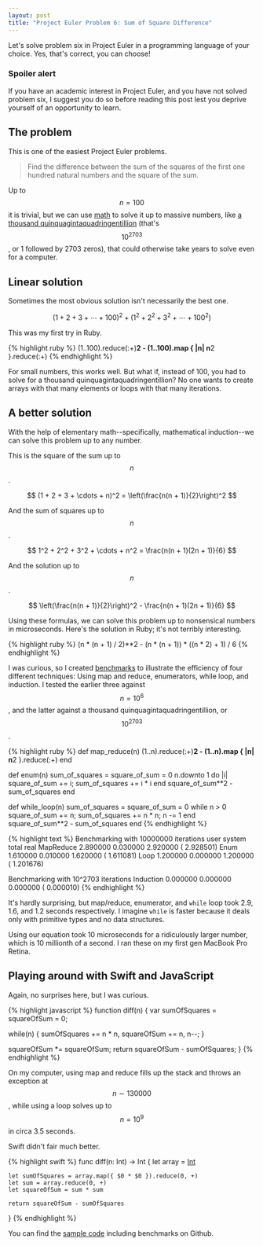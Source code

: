 ```yaml
---
layout: post
title: "Project Euler Problem 6: Sum of Square Difference"
---
```


Let's solve problem six in Project Euler in a programming language of your choice. Yes, that's correct, you can choose!

### Spoiler alert

If you have an academic interest in Project Euler, and you have not solved problem six, I suggest you do so before reading this post lest you deprive yourself of an opportunity to learn.

## The problem

This is one of the easiest Project Euler problems.

> Find the difference between the sum of the squares of the first one hundred natural numbers and the square of the sum.

Up to $$n = 100$$ it is trivial, but we can use [math][1] to solve it up to massive numbers, like [a thousand quinquagintaquadringentillion][2] (that's $$10^{2703}$$, or 1 followed by 2703 zeros), that could otherwise take years to solve even for a computer.

## Linear solution

Sometimes the most obvious solution isn't necessarily the best one.

$$
(1 + 2 + 3 + \cdots + 100)^2 + (1^2 + 2^2 + 3^2 + \cdots + 100^2)
$$

This was my first try in Ruby.

{% highlight ruby %}
(1..100).reduce(:+)**2 - (1..100).map { |n| n**2 }.reduce(:+)
{% endhighlight %}

For small numbers, this works well. But what if, instead of 100, you had to solve for a thousand quinquagintaquadringentillion? No one wants to create arrays with that many elements or loops with that many iterations.

## A better solution

With the help of elementary math--specifically, mathematical induction--we can solve this problem up to any number.

This is the square of the sum up to $$n$$.

$$
(1 + 2 + 3 + \cdots + n)^2 = \left(\frac{n(n + 1)}{2}\right)^2
$$

And the sum of squares up to $$n$$.

$$
1^2 + 2^2 + 3^2 + \cdots + n^2 = \frac{n(n + 1)(2n + 1)}{6}
$$

And the solution up to $$n$$.

$$
\left(\frac{n(n + 1)}{2}\right)^2 - \frac{n(n + 1)(2n + 1)}{6}
$$

Using these formulas, we can solve this problem up to nonsensical numbers in microseconds. Here's the solution in Ruby; it's not terribly interesting.

{% highlight ruby %}
(n * (n + 1) / 2)**2 - (n * (n + 1)) * ((n * 2) + 1) / 6
{% endhighlight %}

I was curious, so I created [benchmarks][3] to illustrate the efficiency of four different techniques: Using map and reduce, enumerators, while loop, and induction. I tested the earlier three against $$n = 10^6$$, and the latter against a thousand quinquagintaquadringentillion, or $$10^{2703}$$.

{% highlight ruby %}
def map_reduce(n)
  (1..n).reduce(:+)**2 - (1..n).map { |n| n**2 }.reduce(:+)
end

def enum(n)
  sum_of_squares = square_of_sum = 0
  n.downto 1 do |i|
    square_of_sum += i; sum_of_squares += i * i
  end
  square_of_sum**2 - sum_of_squares
end

def while_loop(n)
  sum_of_squares = square_of_sum = 0
  while n > 0
    square_of_sum += n; sum_of_squares += n * n; n -= 1
  end
  square_of_sum**2 - sum_of_squares
end
{% endhighlight %}

{% highlight text %}
Benchmarking with 10000000 iterations
       user     system      total        real
MapReduce  2.890000   0.030000   2.920000 (  2.928501)
Enum       1.610000   0.010000   1.620000 (  1.611081)
Loop       1.200000   0.000000   1.200000 (  1.201676)

Benchmarking with 10^2703 iterations
Induction  0.000000   0.000000   0.000000 (  0.000010)
{% endhighlight %}

It's hardly surprising, but map/reduce, enumerator, and `while` loop took 2.9, 1.6, and 1.2 seconds respectively. I imagine `while` is faster because it deals only with primitive types and no data structures.

Using our equation took 10 microseconds for a ridiculously larger number, which is 10 millionth of a second. I ran these on my first gen MacBook Pro Retina.

## Playing around with Swift and JavaScript

Again, no surprises here, but I was curious.

{% highlight javascript %}
function diff(n) {
  var sumOfSquares = squareOfSum = 0;

  while(n) {
    sumOfSquares += n * n, squareOfSum += n, n--;
  }

  squareOfSum *= squareOfSum;
  return squareOfSum - sumOfSquares;
}
{% endhighlight %}

On my computer, using map and reduce fills up the stack and throws an exception at $$n \sim 130000$$, while using a loop solves up to $$n = 10^9$$ in circa 3.5 seconds.

Swift didn't fair much better.

{% highlight swift %}
func diff(n: Int) -> Int {
    let array = [Int](1...n)

    let sumOfSquares = array.map({ $0 * $0 }).reduce(0, +)
    let sum = array.reduce(0, +)
    let squareOfSum = sum * sum

    return squareOfSum - sumOfSquares
}
{% endhighlight %}

You can find the [sample code][3] including benchmarks on Github.

[1]: http://en.wikipedia.org/wiki/Mathematical_induction
[2]: http://en.wikipedia.org/wiki/Names_of_large_numbers
[3]: https://gist.github.com/abitdodgy/b88a8018527107eb25c9

<script type="text/javascript" src="http://cdn.mathjax.org/mathjax/latest/MathJax.js?config=TeX-AMS-MML_HTMLorMML"></script>
